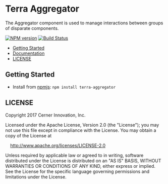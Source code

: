 # Terra Aggregator

The Aggregator component is used to manage interactions between groups of disparate components.

[![NPM version](http://img.shields.io/npm/v/terra-aggregator.svg)](https://www.npmjs.org/package/terra-aggregator)
[![Build Status](https://travis-ci.org/cerner/terra-framework.svg?branch=master)](https://travis-ci.org/cerner/terra-framework)

- [Getting Started](#getting-started)
- [Documentation](https://github.com/cerner/terra-framework/tree/master/packages/terra-aggregator/docs)
- [LICENSE](#license)

## Getting Started

- Install from [npmjs](https://www.npmjs.com): `npm install terra-aggregator`

## LICENSE

Copyright 2017 Cerner Innovation, Inc.

Licensed under the Apache License, Version 2.0 (the "License"); you may not use this file except in compliance with the License. You may obtain a copy of the License at

&nbsp;&nbsp;&nbsp;&nbsp;http://www.apache.org/licenses/LICENSE-2.0

Unless required by applicable law or agreed to in writing, software distributed under the License is distributed on an "AS IS" BASIS, WITHOUT WARRANTIES OR CONDITIONS OF ANY KIND, either express or implied. See the License for the specific language governing permissions and limitations under the License.
